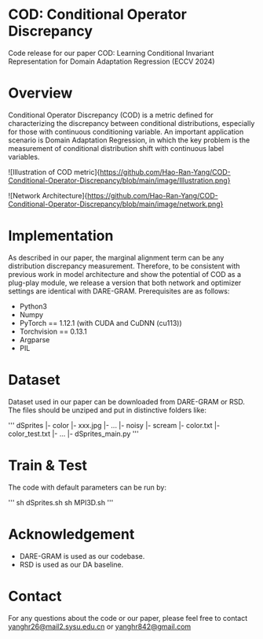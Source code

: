# COD: Conditional Operator Discrepancy
Code release for our paper COD: Learning Conditional Invariant Representation for Domain Adaptation Regression (ECCV 2024)

# Overview
Conditional Operator Discrepancy (COD) is a metric defined for characterizing the discrepancy between conditional distributions, especially for those with continuous conditioning variable. An important application scenario is Domain Adaptation Regression, in which the key problem is the measurement of conditional distribution shift with continuous label variables.

![Illustration of COD metric]{https://github.com/Hao-Ran-Yang/COD-Conditional-Operator-Discrepancy/blob/main/image/Illustration.png}

![Network Architecture]{https://github.com/Hao-Ran-Yang/COD-Conditional-Operator-Discrepancy/blob/main/image/network.png}

# Implementation
As described in our paper, the marginal alignment term can be any distribution discrepancy measurement. Therefore, to be consistent with previous work in model architecture and show the potential of COD as a plug-play module, we release a version that both network and optimizer settings are identical with DARE-GRAM. Prerequisites are as follows:

- Python3
- Numpy
- PyTorch == 1.12.1 (with CUDA and CuDNN (cu113))
- Torchvision == 0.13.1
- Argparse
- PIL 

# Dataset
Dataset used in our paper can be downloaded from DARE-GRAM or RSD. The files should be unziped and put in distinctive folders like: 

'''
dSprites 
|- color 
   |- xxx.jpg
   |- ...
|- noisy
|- scream
|- color.txt
|- color_test.txt
|- ...
|- dSprites_main.py
'''

# Train & Test
The code with default parameters can be run by:

'''
sh dSprites.sh
sh MPI3D.sh
'''

# Acknowledgement
- DARE-GRAM is used as our codebase.
- RSD is used as our DA baseline. 

# Contact
For any questions about the code or our paper, please feel free to contact yanghr26@mail2.sysu.edu.cn or yanghr842@gmail.com
